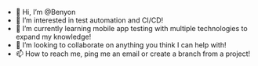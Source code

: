 - 👋 Hi, I’m @Benyon
- 👀 I’m interested in test automation and CI/CD!
- 🌱 I’m currently learning mobile app testing with multiple technologies to expand my knowledge!
- 💞️ I’m looking to collaborate on anything you think I can help with!
- 📫 How to reach me, ping me an email or create a branch from a project!
